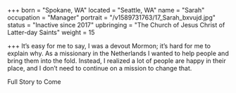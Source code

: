 +++
born = "Spokane, WA"
located = "Seattle, WA"
name = "Sarah"
occupation = "Manager"
portrait = "/v1589731763/17_Sarah_bxvujd.jpg"
status = "Inactive since 2017"
upbringing = "The Church of Jesus Christ of Latter-day Saints"
weight = 15

+++
It’s easy for me to say, I was a devout Mormon; it’s hard for me to explain why. As a missionary in the Netherlands I wanted to help people and bring them into the fold. Instead, I realized a lot of people are happy in their place, and I don’t need to continue on a mission to change that.

Full Story to Come